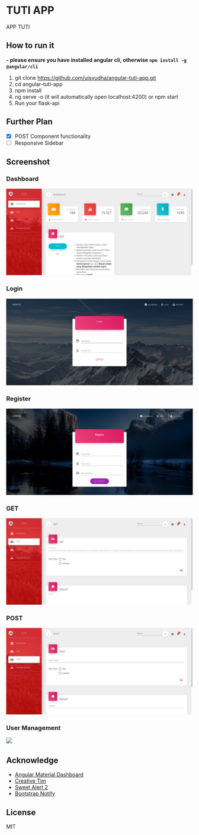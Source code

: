 # TUTI APP

APP TUTI

## How to run it

**- please ensure you have installed angular cli, otherwise `npm install -g @angular/cli`**

1. git clone https://github.com/uisyudha/angular-tuti-app.git
2. cd angular-tuti-app
3. npm install
4. ng serve -o (it will automatically open localhost:4200) or npm start
5. Run your flask-api

## Further Plan
- [x] POST Component functionality
- [ ] Responsive Sidebar

## Screenshot

### Dashboard

![](https://github.com/uisyudha/angular-tuti-app/raw/master/screenshot/dashboard.png)

### Login

![](https://github.com/uisyudha/angular-tuti-app/raw/master/screenshot/login.png)

### Register
![](https://github.com/uisyudha/angular-tuti-app/raw/master/screenshot/register.png)

### GET
![](https://github.com/uisyudha/angular-tuti-app/raw/master/screenshot/get.png)

### POST
![](https://github.com/uisyudha/angular-tuti-app/raw/master/screenshot/post.png)

### User Management
![](https://github.com/uisyudha/angular-tuti-app/raw/master/screenshot/user-manage.png)

## Acknowledge 
- [Angular Material Dashboard](https://github.com/wangdicoder/angular-material-dashboard)
- [Creative Tim](https://github.com/creativetimofficial)
- [Sweet Alert 2](https://github.com/limonte/sweetalert2)
- [Bootstrap Notify](http://bootstrap-notify.remabledesigns.com)

## License

MIT

